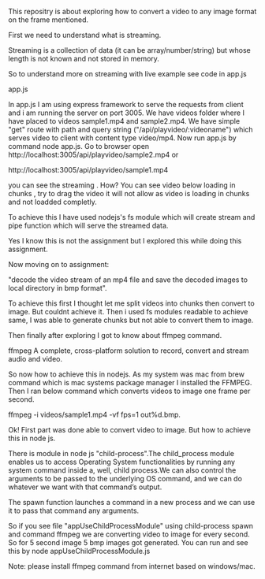This repositry is about exploring how to convert a video to any image format on the frame mentioned.

First we need to understand what is streaming.

Streaming is a collection of data (it can be array/number/string) but whose length is not known and not stored in memory.

So to understand more on streaming with live example see code in app.js

app.js

In app.js I am using express framework to serve the requests from client and i am running the server on port 3005.
We have videos folder where I have placed to videos sample1.mp4 and sample2.mp4.
We have simple "get" route with path and query string ("/api/playvideo/:videoname") which serves video to client with content type video/mp4.
Now run app.js by command node app.js.
Go to browser open http://localhost:3005/api/playvideo/sample2.mp4 or

 http://localhost:3005/api/playvideo/sample1.mp4

 you can see the streaming . How? You can see video below loading in chunks ,  try to drag the video it will not allow as video is loading in chunks and not loadded completly.
 
 To achieve this I have used nodejs's fs module which will create stream and pipe function which will serve the streamed data.

 Yes I know this is not the assignment but I explored this while doing this assignment.

 Now moving on to assignment:

 "decode the video stream of an mp4 file and save the decoded images to local directory in bmp format".

 To achieve this first I thought let me split videos into chunks then convert to image. But couldnt achieve it.
 Then i used fs modules readable to achieve same, I was able to generate chunks but not able to convert them to image.

 Then finally after exploring I got to know about ffmpeg command.

 ffmpeg A complete, cross-platform solution to record, convert and stream audio and video.

 So now how to achieve this in nodejs. As my system was mac from brew command which is mac systems package manager I installed the FFMPEG. Then I ran below command which converts videos to image one frame per second. 

 ffmpeg -i videos/sample1.mp4  -vf fps=1 out%d.bmp.

 Ok! First part was done able to convert video to image. But how to achieve this in node js.

 There is module in node js "child-process".The child_process module enables us to access Operating System functionalities by running any system command inside a, well, child process.We can also control the arguments to be passed to the underlying OS command, and we can do whatever we want with that command’s output.

 The spawn function launches a command in a new process and we can use it to pass that command any arguments.

 So if you see file "appUseChildProcessModule" using child-process spawn and command ffmpeg we are converting video to image for every second. So for 5 second image 5 bmp images got generated. You can run and see this by node appUseChildProcessModule.js

 Note: please install ffmpeg command from internet based on windows/mac.


 



